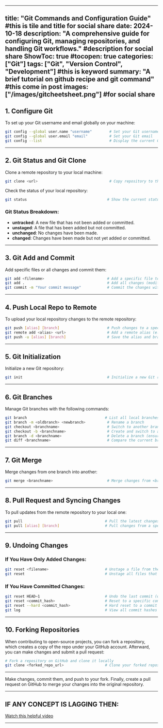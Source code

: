 
---
title: "Git Commands and Configuration Guide" #this is tile and title for social share
date: 2024-10-18
description: "A comprehensive guide for configuring Git, managing repositories, and handling Git workflows." #description for social share
ShowToc: true
#tocopen: true
categories: ["Git"]
tags: ["Git", "Version Control", "Development"] #this is keyword
summary: "A brief tutorial on github recipe and git command" #this come in post
images: ["/images/gitcheetsheet.png"]  #for social share
---

<!-- 
#![Git Cheetsheet  This is lt text](/images/gitcheetsheet.png)
-->



## 1. Configure Git

To set up your Git username and email globally on your machine:

```bash
git config --global user.name "username"        # Set your Git username
git config --global user.email "email"          # Set your Git email
git config --list                               # Display the current Git configuration (username and email)
```

---

## 2. Git Status and Git Clone

Clone a remote repository to your local machine:

```bash
git clone <url>                                 # Copy repository to the local machine
```

Check the status of your local repository:

```bash
git status                                     # Show the current status of the repository
```

### Git Status Breakdown:
- **untracked**: A new file that has not been added or committed.
- **unstaged**: A file that has been added but not committed.
- **unchanged**: No changes have been made.
- **changed**: Changes have been made but not yet added or committed.

---

## 3. Git Add and Commit

Add specific files or all changes and commit them:

```bash
git add <filename>                             # Add a specific file to the staging area
git add .                                      # Add all changes (modified and untracked files)
git commit -m "Your commit message"            # Commit the changes with a message
```

---

## 4. Push Local Repo to Remote

To upload your local repository changes to the remote repository:

```bash
git push [alias] [branch]                      # Push changes to a specific alias and branch
git remote add <alias> <url>                   # Add a remote alias (e.g., 'origin')
git push -u [alias] [branch]                   # Save the alias and branch for future pushes
```

---

## 5. Git Initialization

Initialize a new Git repository:

```bash
git init                                       # Initialize a new Git repository
```

---

## 6. Git Branches

Manage Git branches with the following commands:

```bash
git branch                                    # List all local branches
git branch -m <oldbranch> <newbranch>          # Rename a branch
git checkout <branchname>                      # Switch to another branch
git checkout -b <branchname>                   # Create and switch to a new branch
git branch -d <branchname>                     # Delete a branch (ensure you're not on it)
git diff <branchname>                          # Compare the current branch with another
```

---

## 7. Git Merge

Merge changes from one branch into another:

```bash
git merge <branchname>                         # Merge changes from <branchname> into the current branch
```

---

## 8. Pull Request and Syncing Changes

To pull updates from the remote repository to your local one:

```bash
git pull                                      # Pull the latest changes from the remote repository
git pull [alias] [branch]                     # Pull changes from a specific alias and branch
```

---

## 9. Undoing Changes

### If You Have Only Added Changes:

```bash
git reset <filename>                          # Unstage a file from the staging area
git reset                                     # Unstage all files that have been added
```

### If You Have Committed Changes:

```bash
git reset HEAD~1                              # Undo the last commit (one step back)
git reset <commit_hash>                       # Reset to a specific commit hash
git reset --hard <commit_hash>                # Hard reset to a commit and reflect changes in your editor
git log                                       # View all commit hashes and logs
```

---

## 10. Forking Repositories

When contributing to open-source projects, you can fork a repository, which creates a copy of the repo under your GitHub account. Afterward, you can make changes and submit a pull request:

```bash
# Fork a repository on GitHub and clone it locally
git clone <forked_repo_url>                   # Clone your forked repository
```

---
Make changes, commit them, and push to your fork. Finally, create a pull request on GitHub to merge your changes into the original repository.


---

## IF ANY CONCEPT IS LAGGING THEN:
[Watch this helpful video](https://www.youtube.com/watch?v=Ez8F0nW6S-w)

---

